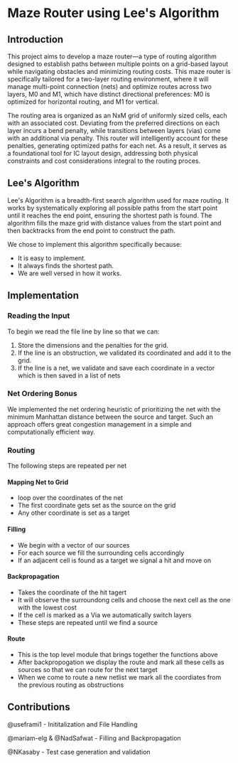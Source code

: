 # Maze Router using Lee's Algorithm 

## Introduction
This project aims to develop a maze router—a type of routing algorithm designed to establish paths between multiple points on a grid-based layout while navigating obstacles and minimizing routing costs. This maze router is specifically tailored for a two-layer routing environment, where it will manage multi-point connection (nets) and optimize routes across two layers, M0 and M1, which have distinct directional preferences: M0 is optimized for horizontal routing, and M1 for vertical.

The routing area is organized as an NxM grid of uniformly sized cells, each with an associated cost. Deviating from the preferred directions on each layer incurs a bend penalty, while transitions between layers (vias) come with an additional via penalty. This router will intelligently account for these penalties, generating optimized paths for each net. As a result, it serves as a foundational tool for IC layout design, addressing both physical constraints and cost considerations integral to the routing proces. 

## Lee's Algorithm 
Lee's Algorithm is a breadth-first search algorithm used for maze routing. It works by systematically exploring all possible paths from the start point until it reaches the end point, ensuring the shortest path is found. The algorithm fills the maze grid with distance values from the start point and then backtracks from the end point to construct the path.

We chose to implement this algorithm specifically because: 
* It is easy to implement. 
* It always finds the shortest path.
* We are well versed in how it works.

## Implementation
### Reading the Input 
To begin we read the file line by line so that we can:
1. Store the dimensions and the penalties for the grid.
2. If the line is an obstruction, we validated its coordinated and add it to the grid.
3. If the line is a net, we validate and save each coordinate in a vector which is then saved in a list of nets

### Net Ordering Bonus 
We implemented the net ordering heuristic of prioritizing the net with the minimum Manhattan distance between the 
source and target. Such an approach offers great congestion management in a simple and computationally efficient 
way.

### Routing
The following steps are repeated per net
#### Mapping Net to Grid
- loop over the coordinates of the net
- The first coordinate gets set as the source on the grid
- Any other coordinate is set as a target

#### Filling
- We begin with a vector of our sources
- For each source we fill the surrounding cells accordingly
- If an adjacent cell is found as a target we signal a hit and move on
#### Backpropagation 
- Takes the coordinate of the hit tagert
- It will observe the surroundong cells and choose the next cell as the one with the lowest cost
- If the cell is marked as a Via we automatically switch layers
- These steps are repeated until we find a source

#### Route
- This is the top level module that brings together the functions above
- After backpropogation we display the route and mark all these cells as sources so that we can route for the next target
- When we come to route a new netlist we mark all the coordiates from the previous routing as obstructions

## Contributions
@useframi1 - Inititalization and File Handling

@mariam-elg & @NadSafwat - Filling and Backpropagation

@NKasaby - Test case generation and validation
